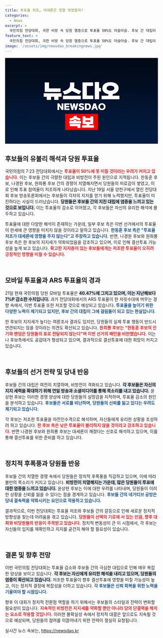 ```yaml
---
title: 투표율 저조… 대세론은 정말 꺾였을까?
categories:
  - News
excerpt: >
  국민의힘 전당대회, 극한 비방 속 당원 염증으로 투표율 50%도 아슬아슬. 후보 간 대립이 심화되며 유불리 해석, 한동훈 대세론에 금 갔다는 분석도. 클릭하여 자세한 현장을 들여다보세요!
feature_text: >
  국민의힘 전당대회, 극한 비방 속 당원 염증으로 투표율 50%도 아슬아슬. 후보 간 대립이 심화되며 유불리 해석, 한동훈 대세론에 금 갔다는 분석도. 클릭하여 자세한 현장을 들여다보세요!
image: '/assets/img/newsdao_breakingnews.jpg'
---
```


<p><img src="/assets/img/newsdao_breakingnews.jpg" alt="bookingtag 속보" /></p>

<h2 data-ke-size="size26">후보들의 유불리 해석과 당원 투표율</h2>

<p data-ke-size="size16">국민의힘의 7·23 전당대회에서는 <b><span style="color: #ee2323;">투표율이 50%에 못 미칠 것이라는 우려가 커지고 있습니다.</span></b> 이는 후보들 간의 극렬한 대립과 비방전이 주된 원인으로 지적됩니다. 한동훈 후보, 나경원 후보, 원희룡 후보 간의 경쟁이 치열해지면서 당원들의 피로감이 쌓였고, 이로 인해 투표 참여율이 저조하게 나타났습니다. 지난 19일 서울 양천구에서 열린 전당대회 후보 방송토론회에서는 후보들이 각자의 지지를 얻기 위해 노력했지만, 투표율이 미진하다는 사실이 드러났습니다. <b><span style="background-color: #21538527;">당원들은 후보들 간의 지친 대립에 염증을 느끼고 있는 것으로 보입니다.</span></b> 이는 투표율의 감소로 이어졌고, 각 후보들은 자신의 유리한 해석에 몰두하고 있습니다. </p>

<p data-ke-size="size16">투표율에 대한 다양한 해석이 존재하는 가운데, 일부 후보 측은 이번 선거에서의 투표율이 판세에 큰 영향을 미치지 않을 것이라고 말하고 있습니다. <b><span style="color: #1a5490;">한동훈 후보 측은 "투표율 저조가 대세론에 영향을 주지 않는다"고 주장하고 있습니다.</span></b> 반면, 나경원 후보와 원희룡 후보 측은 한 후보의 지지세가 약화되었음을 강조하고 있으며, 이로 인해 결선투표 가능성을 높게 보고 있습니다. <b><span style="color: #ee2323;">확고한 지지층이 있는 후보들에게는 저조한 투표율이 오히려 긍정적인 영향을 미칠 수 있습니다.</span></b> </p>

<p data-ke-size="size16">&nbsp;</p>

<h2 data-ke-size="size26">모바일 투표율과 ARS 투표율의 경과</h2>

<p data-ke-size="size16">21일 현재 국민의힘 당원 모바일 투표율은 <b><span style="background-color: #21538527;">40.47%에 그치고 있으며, 이는 지난해보다 7%P 감소한 수치입니다.</span></b> 과거 전당대회에서의 ARS 투표율이 한 자릿수대에 머무는 경향 속에서, 이번 투표율 또한 저조할 것으로 예상되고 있습니다. <b><span style="color: #1a5490;">투표율을 높이기 위한 다양한 노력이 제기되고 있지만, 후보 간의 대립이 그에 걸림돌이 되고 있는 현실입니다.</span></b> </p>

<p data-ke-size="size16">한 후보의 지지세가 높다는 여론조사 결과도 있지만, 당원들의 실제 투표 행동이 반드시 연관되지는 않을 것이라는 의견도 확산되고 있습니다. <b><span style="color: #ee2323;">원희룡 후보는 "한동훈 후보의 인기와 팬덤은 당원들의 표로 전달되지 않는다"며 이번 선거의 패턴을 비판했습니다.</span></b> 이는 나 후보측에서도 공감대가 형성되고 있으며, 결과적으로 결선투표에 대한 희망이 커지고 있습니다. </p>

<p data-ke-size="size16">&nbsp;</p>

<h2 data-ke-size="size26">후보들의 선거 전략 및 당내 반응</h2>

<p data-ke-size="size16">후보들 간의 대립은 여전히 치열하며, 비방전이 격화되고 있습니다. <b><span style="background-color: #21538527;">각 후보들은 자신의 지지 세력을 확대하기 위해 연일 방송과 소셜미디어를 통해 목소리를 내고 있습니다.</span></b> 윤상현 후보는 이러한 경쟁 양상에 대한 당원들의 실망감을 지적하며, 투표율 감소의 원인을 분석하고 있습니다. <b><span style="color: #1a5490;">후보들은 서로를 비난하며, 당원들의 신뢰를 잃고 있다는 우려도 제기되고 있습니다.</span></b> </p>

<p data-ke-size="size16">각 후보는 저조한 투표율을 아전인수격으로 해석하며, 자신들에게 유리한 상황을 조성하려 하고 있습니다. <b><span style="color: #ee2323;">한 후보 측은 낮은 투표율이 불리하지 않을 것이라고 강조하고 있습니다.</span></b> 반면 나경원 후보와 원희룡 후보는 대세론이 깨졌다는 신호로 해석하고 있으며, 이를 통해 결선투표를 위한 준비를 하고 있습니다. </p>

<p data-ke-size="size16">&nbsp;</p>

<h2 data-ke-size="size26">정치적 후폭풍과 당원들 반응</h2>

<p data-ke-size="size16">후보들 간의 치열한 경쟁 속에서 당원들은 정치적 후폭풍을 직감하고 있으며, 이에 따라 불만의 목소리가 커지고 있습니다. <b><span style="background-color: #21538527;">비방전이 치열해지는 가운데, 많은 당원들이 투표에 대한 염증을 느끼고 있습니다.</span></b> 윤상현 후보는 이에 대한 우려를 나타내며, 당원들이 이러한 상황을 신뢰를 잃을 수 있다는 점을 경계하고 있습니다. <b><span style="color: #1a5490;">후보들 간의 네거티브 공방은 당내 결속력을 약화시키는 요인으로 작용하고 있습니다.</span></b> </p>

<p data-ke-size="size16">결과적으로, 이번 전당대회는 투표율 저조와 후보들 간의 갈등으로 인해 새로운 정치적 방향성을 찾는데 어려움을 겪고 있습니다. <b><span style="color: #ee2323;">당원들이 선택의 기로에 서 있는 만큼, 향후 대회와 비당원들의 반응이 주목받고 있습니다.</span></b> 정치적 변동성이 큰 이 시점에서, 각 후보는 자신들의 입지를 재확인하고 지지를 굳건히 해야 할 필요성이 있습니다. </p>

<p data-ke-size="size16">&nbsp;</p>

<h2 data-ke-size="size26">결론 및 향후 전망</h2>

<p data-ke-size="size16">이번 국민의힘 전당대회는 투표율 감소와 후보들 간의 극심한 대립으로 인해 매우 복잡한 양상을 보이고 있습니다. <b><span style="background-color: #21538527;">각 후보는 자신에게 유리한 해석을 내리고 있으며, 당원들의 염증이 확산되고 있습니다.</span></b> 저조한 투표율이 향후 결선투표에 영향을 미칠 가능성이 높고, 이는 정치적 결정에 복잡성을 더하고 있습니다. <b><span style="color: #1a5490;">각 후보들은 신뢰 회복을 위한 노력을 기울여야 할 시점입니다.</span></b> </p>

<p data-ke-size="size16">향후 이 대회가 정치적 전환점 역할을 하기 위해서는 후보들의 스타일과 전략이 변화할 필요성이 있습니다. <b><span style="color: #ee2323;">지속적인 비방전은 지지세를 약화할 뿐만 아니라 당의 단결력을 해치는 요소로 작용할 것입니다.</span></b> 이러한 불확실성 속에서 정치적 대결은 앞으로도 지속될 것으로 예상되며, 당원들의 참여를 이끌어내기 위한 전략이 절실히 요청됩니다.</p>
실시간 뉴스 속보는, <a href="https://newsdao.kr" rel="dofollow">https://newsdao.kr</a>


